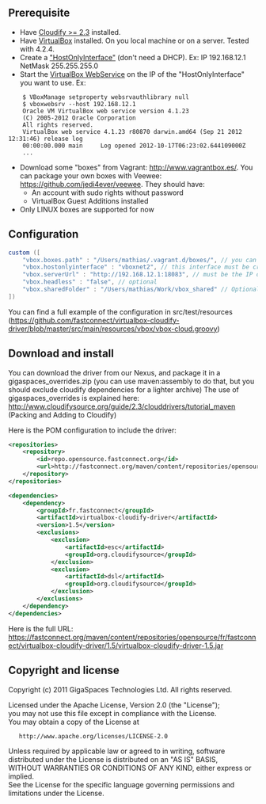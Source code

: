 Prerequisite
------------

* Have [Cloudify >= 2.3](http://www.gigaspaces.com/cloudify-open-paas-stack) installed.
* Have [VirtualBox](https://www.virtualbox.org/) installed. On you local machine or on a server. Tested with 4.2.4.
* Create a ["HostOnlyInterface"](https://www.virtualbox.org/manual/ch06.html#network_hostonly) (don't need a DHCP). Ex: IP 192.168.12.1 NetMask 255.255.255.0
* Start the [VirtualBox WebService](http://download.virtualbox.org/virtualbox/SDKRef.pdf) on the IP of the "HostOnlyInterface" you want to use. Ex:
```
	$ VBoxManage setproperty websrvauthlibrary null
	$ vboxwebsrv --host 192.168.12.1
	Oracle VM VirtualBox web service version 4.1.23
	(C) 2005-2012 Oracle Corporation
	All rights reserved.
	VirtualBox web service 4.1.23 r80870 darwin.amd64 (Sep 21 2012 12:31:46) release log
	00:00:00.000 main     Log opened 2012-10-17T06:23:02.644109000Z
	...
```

* Download some "boxes" from Vagrant: http://www.vagrantbox.es/. You can package your own boxes with Veewee: https://github.com/jedi4ever/veewee. They should have:
   * An account with sudo rights without password
   * VirtualBox Guest Additions installed
* Only LINUX boxes are supported for now

Configuration
-------------

```groovy
custom ([
    "vbox.boxes.path" : "/Users/mathias/.vagrant.d/boxes/", // you can download on http://www.vagrantbox.es/
    "vbox.hostonlyinterface" : "vboxnet2", // this interface must be created manually
    "vbox.serverUrl" : "http://192.168.12.1:18083", // must be the IP of the vboxnet2 interface
    "vbox.headless" : "false", // optional
    "vbox.sharedFolder" : "/Users/mathias/Work/vbox_shared" // Optional, to mount a shared folder between VMs
])
```

You can find a full example of the configuration in src/test/resources (https://github.com/fastconnect/virtualbox-cloudify-driver/blob/master/src/main/resources/vbox/vbox-cloud.groovy)

Download and install
--------------------
You can download the driver from our Nexus, and package it in a gigaspaces_overrides.zip (you can use maven:assembly to do that, but you should exclude cloudify dependencies for a lighter archive)
The use of gigaspaces_overrides is explained here: http://www.cloudifysource.org/guide/2.3/clouddrivers/tutorial_maven (Packing and Adding to Cloudify)

Here is the POM configuration to include the driver:
```xml
<repositories>
	<repository>
		<id>repo.opensource.fastconnect.org</id>
		<url>http://fastconnect.org/maven/content/repositories/opensource</url>
	</repository>
</repositories>

<dependencies>
	<dependency>
		<groupId>fr.fastconnect</groupId>
		<artifactId>virtualbox-cloudify-driver</artifactId>
		<version>1.5</version>
		<exclusions>
			<exclusion>
				<artifactId>esc</artifactId>
				<groupId>org.cloudifysource</groupId>
			</exclusion>
			<exclusion>
				<artifactId>dsl</artifactId>
				<groupId>org.cloudifysource</groupId>
			</exclusion>
		</exclusions>
	</dependency>
</dependencies>
```

Here is the full URL: https://fastconnect.org/maven/content/repositories/opensource/fr/fastconnect/virtualbox-cloudify-driver/1.5/virtualbox-cloudify-driver-1.5.jar


Copyright and license
----------------------
Copyright (c) 2011 GigaSpaces Technologies Ltd. All rights reserved.

Licensed under the Apache License, Version 2.0 (the "License");<br/>
you may not use this file except in compliance with the License.<br/>
You may obtain a copy of the License at 

       http://www.apache.org/licenses/LICENSE-2.0
	   
Unless required by applicable law or agreed to in writing, software<br/>
distributed under the License is distributed on an "AS IS" BASIS,<br/>
WITHOUT WARRANTIES OR CONDITIONS OF ANY KIND, either express or implied.<br/>
See the License for the specific language governing permissions and<br/>
limitations under the License.
